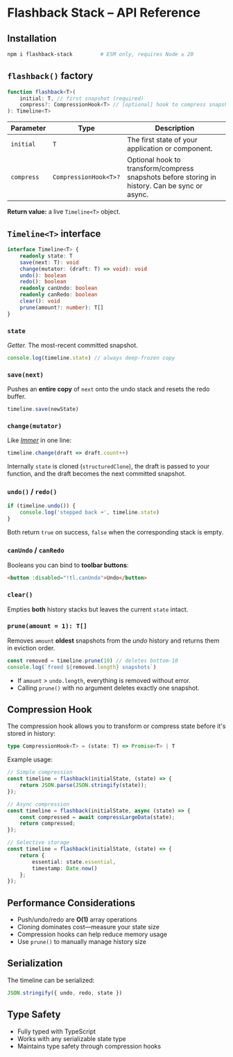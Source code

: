 # Flashback Stack – API Reference

## Installation

```bash
npm i flashback-stack         # ESM only, requires Node ≥ 20
```

## `flashback()` factory

```ts
function flashback<T>(
    initial: T, // first snapshot (required)
    compress?: CompressionHook<T> // [optional] hook to compress snapshots
): Timeline<T>
```

| Parameter | Type | Description |
|-----------|------|-------------|
| `initial` | `T` | The first state of your application or component. |
| `compress` | `CompressionHook<T>?` | Optional hook to transform/compress snapshots before storing in history. Can be sync or async. |

**Return value:** a live `Timeline<T>` object.

## `Timeline<T>` interface

```ts
interface Timeline<T> {
    readonly state: T
    save(next: T): void
    change(mutator: (draft: T) => void): void
    undo(): boolean
    redo(): boolean
    readonly canUndo: boolean
    readonly canRedo: boolean
    clear(): void
    prune(amount?: number): T[]
}
```

### `state`

_Getter._ The most-recent committed snapshot.

```ts
console.log(timeline.state) // always deep-frozen copy
```

### `save(next)`

Pushes an **entire copy** of `next` onto the undo stack and resets the redo buffer.

```ts
timeline.save(newState)
```

### `change(mutator)`

Like [_Immer_](https://immerjs.github.io/immer/) in one line:

```ts
timeline.change(draft => draft.count++)
```

Internally `state` is cloned (`structuredClone`), the draft is passed to your function, and the draft becomes the next committed snapshot.

### `undo()` / `redo()`

```ts
if (timeline.undo()) {
    console.log('stepped back ➜', timeline.state)
}
```

Both return `true` on success, `false` when the corresponding stack is empty.

### `canUndo` / `canRedo`

Booleans you can bind to **toolbar buttons**:

```html
<button :disabled="!tl.canUndo">Undo</button>
```

### `clear()`

Empties **both** history stacks but leaves the current `state` intact.

### `prune(amount = 1): T[]`

Removes `amount` **oldest** snapshots from the _undo_ history and returns them in eviction order.

```ts
const removed = timeline.prune(10) // deletes bottom-10
console.log(`freed ${removed.length} snapshots`)
```

- If `amount` > `undo.length`, everything is removed without error.
- Calling `prune()` with no argument deletes exactly one snapshot.

## Compression Hook

The compression hook allows you to transform or compress state before it's stored in history:

```ts
type CompressionHook<T> = (state: T) => Promise<T> | T
```

Example usage:
```ts
// Simple compression
const timeline = flashback(initialState, (state) => {
    return JSON.parse(JSON.stringify(state));
});

// Async compression
const timeline = flashback(initialState, async (state) => {
    const compressed = await compressLargeData(state);
    return compressed;
});

// Selective storage
const timeline = flashback(initialState, (state) => {
    return {
        essential: state.essential,
        timestamp: Date.now()
    };
});
```

## Performance Considerations

- Push/undo/redo are **O(1)** array operations
- Cloning dominates cost—measure your state size
- Compression hooks can help reduce memory usage
- Use `prune()` to manually manage history size

## Serialization

The timeline can be serialized:
```ts
JSON.stringify({ undo, redo, state })
```

## Type Safety

- Fully typed with TypeScript
- Works with any serializable state type
- Maintains type safety through compression hooks 